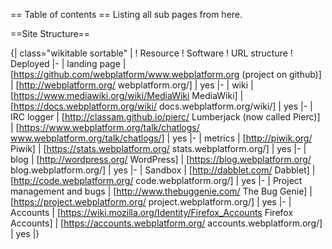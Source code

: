 == Table of contents ==
Listing all sub pages from here.

<splist />

==Site Structure==

{| class="wikitable sortable" |
! Resource
! Software
! URL structure
! Deployed
|- 
| landing page
| [https://github.com/webplatform/www.webplatform.org (project on github)]
| [http://webplatform.org/ webplatform.org/]
| yes
|-
| wiki
| [https://www.mediawiki.org/wiki/MediaWiki MediaWiki]
| [https://docs.webplatform.org/wiki/ docs.webplatform.org/wiki/]
| yes
|-
| IRC logger
| [http://classam.github.io/pierc/ Lumberjack (now called Pierc)]
| [https://www.webplatform.org/talk/chatlogs/ www.webplatform.org/talk/chatlogs/]
| yes
|-
| metrics
| [http://piwik.org/ Piwik]
| [https://stats.webplatform.org/ stats.webplatform.org/]
| yes
|-
| blog
| [http://wordpress.org/ WordPress]
| [https://blog.webplatform.org/ blog.webplatform.org/]
| yes
|-
| Sandbox
| [http://dabblet.com/ Dabblet]
| [http://code.webplatform.org/ code.webplatform.org/]
| yes
|-
| Project management and bugs
| [http://www.thebuggenie.com/ The Bug Genie]
| [https://project.webplatform.org/ project.webplatform.org/]
| yes
|-
| Accounts
| [https://wiki.mozilla.org/Identity/Firefox_Accounts Firefox Accounts]
| [https://accounts.webplatform.org/ accounts.webplatform.org/]
| yes
|}